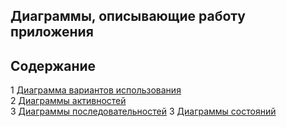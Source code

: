 Диаграммы, описывающие работу приложения 
---

## Содержание
1 [Диаграмма вариантов использования](https://github.com/RSlabodchikov/CandyShop/blob/master/Documents/Diagrams/UseCase/README.md)  
2 [Диаграммы активностей](https://github.com/RSlabodchikov/CandyShop/blob/master/Documents/Diagrams/Activity/README.md)  
3 [Диаграммы последовательностей](https://github.com/RSlabodchikov/CandyShop/blob/master/Documents/Diagrams/Sequence/README.md)
3 [Диаграммы состояний](https://github.com/RSlabodchikov/CandyShop/blob/master/Documents/Diagrams/State/README.md)